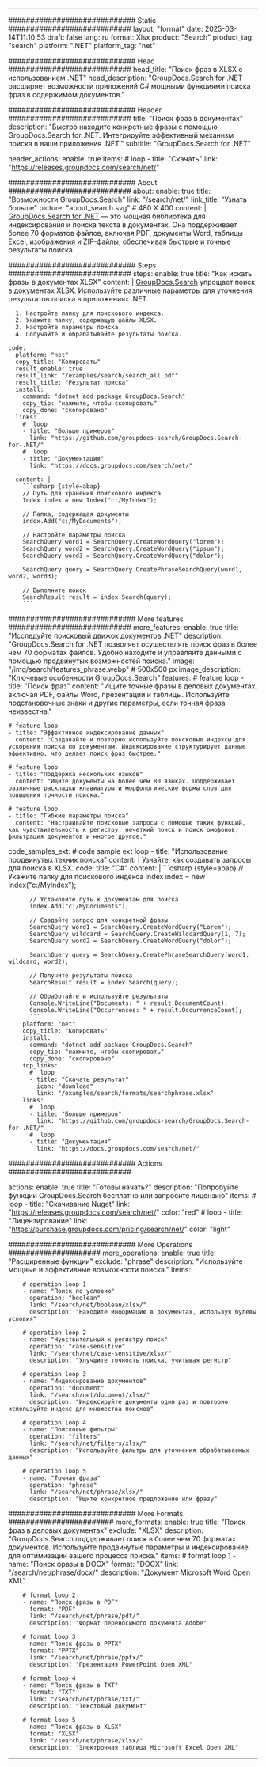 
---
############################# Static ############################
layout: "format"
date:  2025-03-14T11:10:53
draft: false
lang: ru
format: Xlsx
product: "Search"
product_tag: "search"
platform: ".NET"
platform_tag: "net"

############################# Head ############################
head_title: "Поиск фраз в XLSX с использованием .NET"
head_description: "GroupDocs.Search for .NET расширяет возможности приложений C# мощными функциями поиска фраз в содержимом документов."

############################# Header ############################
title: "Поиск фраз в документах" 
description: "Быстро находите конкретные фразы с помощью GroupDocs.Search for .NET. Интегрируйте эффективный механизм поиска в ваши приложения .NET."
subtitle: "GroupDocs.Search for .NET" 

header_actions:
  enable: true
  items:
    #  loop
    - title: "Скачать"
      link: "https://releases.groupdocs.com/search/net/"
      
############################# About ############################
about:
    enable: true
    title: "Возможности GroupDocs.Search"
    link: "/search/net/"
    link_title: "Узнать больше"
    picture: "about_search.svg" # 480 X 400
    content: |
       [GroupDocs.Search for .NET](/search/net/) — это мощная библиотека для индексирования и поиска текста в документах. Она поддерживает более 70 форматов файлов, включая PDF, документы Word, таблицы Excel, изображения и ZIP-файлы, обеспечивая быстрые и точные результаты поиска.

############################# Steps ############################
steps:
    enable: true
    title: "Как искать фразы в документах XLSX"
    content: |
      [GroupDocs.Search](/search/net/) упрощает поиск в документах XLSX. Используйте различные параметры для уточнения результатов поиска в приложениях .NET.
      
      1. Настройте папку для поискового индекса.
      2. Укажите папку, содержащую файлы XLSX.
      3. Настройте параметры поиска.
      4. Получайте и обрабатывайте результаты поиска.
   
    code:
      platform: "net"
      copy_title: "Копировать"
      result_enable: true
      result_link: "/examples/search/search_all.pdf"
      result_title: "Результат поиска"
      install:
        command: "dotnet add package GroupDocs.Search"
        copy_tip: "нажмите, чтобы скопировать"
        copy_done: "скопировано"
      links:
        #  loop
        - title: "Больше примеров"
          link: "https://github.com/groupdocs-search/GroupDocs.Search-for-.NET/"
        #  loop
        - title: "Документация"
          link: "https://docs.groupdocs.com/search/net/"
          
      content: |
        ```csharp {style=abap}
        // Путь для хранения поискового индекса
        Index index = new Index("c:/MyIndex");

        // Папка, содержащая документы
        index.Add("c:/MyDocuments");

        // Настройте параметры поиска
        SearchQuery word1 = SearchQuery.CreateWordQuery("lorem");
        SearchQuery word2 = SearchQuery.CreateWordQuery("ipsum");
        SearchQuery word3 = SearchQuery.CreateWordQuery("dolor");

        SearchQuery query = SearchQuery.CreatePhraseSearchQuery(word1, word2, word3);

        // Выполните поиск
        SearchResult result = index.Search(query);
        ```            

############################# More features ############################
more_features:
  enable: true
  title: "Исследуйте поисковый движок документов .NET"
  description: "GroupDocs.Search for .NET позволяет осуществлять поиск фраз в более чем 70 форматах файлов. Удобно находите и управляйте данными с помощью продвинутых возможностей поиска."
  image: "/img/search/features_phrase.webp" # 500x500 px
  image_description: "Ключевые особенности GroupDocs.Search"
  features:
    # feature loop
    - title: "Поиск фраз"
      content: "Ищите точные фразы в деловых документах, включая PDF, файлы Word, презентации и таблицы. Используйте подстановочные знаки и другие параметры, если точная фраза неизвестна."

    # feature loop
    - title: "Эффективное индексирование данных"
      content: "Создавайте и повторно используйте поисковые индексы для ускорения поиска по документам. Индексирование структурирует данные эффективно, что делает поиск фраз быстрее."

    # feature loop
    - title: "Поддержка нескольких языков"
      content: "Ищите документы на более чем 80 языках. Поддерживает различные раскладки клавиатуры и морфологические формы слов для повышения точности поиска."

    # feature loop
    - title: "Гибкие параметры поиска"
      content: "Настраивайте поисковые запросы с помощью таких функций, как чувствительность к регистру, нечеткий поиск и поиск омофонов, фильтрация документов и многое другое."
      
  code_samples_ext:
    # code sample ext loop
    - title: "Использование продвинутых техник поиска"
      content: |
        Узнайте, как создавать запросы для поиска в XLSX.
      code:
        title: "C#"
        content: |
          ```csharp {style=abap}
          // Укажите папку для поискового индекса
          Index index = new Index("c:/MyIndex");
              
          // Установите путь к документам для поиска
          index.Add("c:/MyDocuments");

          // Создайте запрос для конкретной фразы
          SearchQuery word1 = SearchQuery.CreateWordQuery("Lorem");
          SearchQuery wildcard = SearchQuery.CreateWildcardQuery(1, 7);
          SearchQuery word2 = SearchQuery.CreateWordQuery("dolor");

          SearchQuery query = SearchQuery.CreatePhraseSearchQuery(word1, wildcard, word2);

          // Получите результаты поиска
          SearchResult result = index.Search(query);
          
          // Обработайте и используйте результаты
          Console.WriteLine("Documents: " + result.DocumentCount);
          Console.WriteLine("Occurrences: " + result.OccurrenceCount);
          ```
        platform: "net"
        copy_title: "Копировать"
        install:
          command: "dotnet add package GroupDocs.Search"
          copy_tip: "нажмите, чтобы скопировать"
          copy_done: "скопировано"
        top_links:
          #  loop
          - title: "Скачать результат"
            icon: "download"
            link: "/examples/search/formats/searchphrase.xlsx"
        links:
          #  loop
          - title: "Больше примеров"
            link: "https://github.com/groupdocs-search/GroupDocs.Search-for-.NET/"
          #  loop
          - title: "Документация"
            link: "https://docs.groupdocs.com/search/net/"
            

            


############################# Actions ############################

actions:
  enable: true
  title: "Готовы начать?"
  description: "Попробуйте функции GroupDocs.Search бесплатно или запросите лицензию"
  items:
    #  loop
    - title: "Скачивание Nuget"
      link: "https://releases.groupdocs.com/search/net/"
      color: "red"
        #  loop
    - title: "Лицензирование"
      link: "https://purchase.groupdocs.com/pricing/search/net/"
      color: "light"


############################# More Operations #####################
more_operations:
    enable: true
    title: "Расширенные функции"
    exclude: "phrase"
    description: "Используйте мощные и эффективные возможности поиска."
    items: 
          
        # operation loop 1
        - name: "Поиск по условию"
          operation: "boolean"
          link: "/search/net/boolean/xlsx/"
          description: "Находите информацию в документах, используя булевы условия"

        # operation loop 2
        - name: "Чувствительный к регистру поиск"
          operation: "case-sensitive"
          link: "/search/net/case-sensitive/xlsx/"
          description: "Улучшите точность поиска, учитывая регистр"

        # operation loop 3
        - name: "Индексирование документов"
          operation: "document"
          link: "/search/net/document/xlsx/"
          description: "Индексируйте документы один раз и повторно используйте индекс для множества поисков"

        # operation loop 4
        - name: "Поисковые фильтры"
          operation: "filters"
          link: "/search/net/filters/xlsx/"
          description: "Используйте фильтры для уточнения обрабатываемых данных"

        # operation loop 5
        - name: "Точная фраза"
          operation: "phrase"
          link: "/search/net/phrase/xlsx/"
          description: "Ищите конкретное предложение или фразу"
          
        
          
############################# More Formats ########################
more_formats:
    enable: true
    title: "Поиск фраз в деловых документах"
    exclude: "XLSX"
    description: "GroupDocs.Search поддерживает поиск в более чем 70 форматах документов. Используйте продвинутые параметры и индексирование для оптимизации вашего процесса поиска."
    items: 
        # format loop 1
        - name: "Поиск фразы в DOCX"
          format: "DOCX"
          link: "/search/net/phrase/docx/"
          description: "Документ Microsoft Word Open XML"
          
        # format loop 2
        - name: "Поиск фразы в PDF"
          format: "PDF"
          link: "/search/net/phrase/pdf/"
          description: "Формат переносимого документа Adobe"
          
        # format loop 3
        - name: "Поиск фразы в PPTX"
          format: "PPTX"
          link: "/search/net/phrase/pptx/"
          description: "Презентация PowerPoint Open XML"

        # format loop 4
        - name: "Поиск фразы в TXT"
          format: "TXT"
          link: "/search/net/phrase/txt/"
          description: "Текстовый документ"
          
        # format loop 5
        - name: "Поиск фразы в XLSX"
          format: "XLSX"
          link: "/search/net/phrase/xlsx/"
          description: "Электронная таблица Microsoft Excel Open XML"
  

---